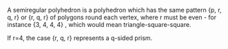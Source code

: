 A semiregular polyhedron is a polyhedron which has the same pattern {p,
r, q, r} or {r, q, r} of polygons round each vertex, where r must be
even - for instance {3, 4, 4, 4} , which would mean
triangle-square-square.

If r=4, the case {r, q, r} represents a q-sided prism.
